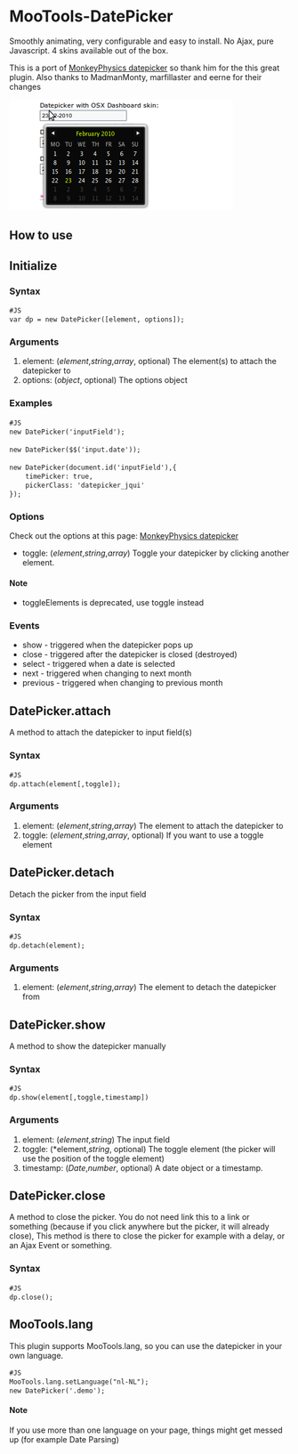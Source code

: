 MooTools-DatePicker
===============

Smoothly animating, very configurable and easy to install.
No Ajax, pure Javascript. 4 skins available out of the box.

This is a port of [MonkeyPhysics datepicker](http://www.monkeyphysics.com/mootools/script/2/datepicker) so thank him for the 
this great plugin. Also thanks to MadmanMonty, marfillaster and eerne for their changes

![Screenshot](http://github.com/arian/mootools-datepicker/raw/master/screenshot.png)

How to use
----------

## Initialize

### Syntax

	#JS
	var dp = new DatePicker([element, options]);

### Arguments

1. element: (*element*,*string*,*array*, optional) The element(s) to attach the datepicker to
2. options: (*object*, optional) The options object

### Examples

	#JS
	new DatePicker('inputField');
	
	new DatePicker($$('input.date'));
	
	new DatePicker(document.id('inputField'),{
		timePicker: true,
		pickerClass: 'datepicker_jqui'		
	});

### Options

Check out the options at this page: [MonkeyPhysics datepicker](http://www.monkeyphysics.com/mootools/script/2/datepicker)

- toggle: (*element*,*string*,*array*) Toggle your datepicker by clicking another element. 

#### Note
- toggleElements is deprecated, use toggle instead

### Events

- show - triggered when the datepicker pops up
- close - triggered after the datepicker is closed (destroyed)
- select - triggered when a date is selected
- next - triggered when changing to next month
- previous - triggered when changing to previous month


## DatePicker.attach

A method to attach the datepicker to input field(s)

### Syntax

	#JS
	dp.attach(element[,toggle]);
	
### Arguments

1. element: (*element*,*string*,*array*) The element to attach the datepicker to 
2. toggle: (*element*,*string*,*array*, optional) If you want to use a toggle element

## DatePicker.detach

Detach the picker from the input field

### Syntax

	#JS
	dp.detach(element);
	
### Arguments

1. element: (*element*,*string*,*array*) The element to detach the datepicker from

## DatePicker.show

A method to show the datepicker manually

### Syntax 

	#JS
	dp.show(element[,toggle,timestamp])

### Arguments

1. element: (*element*,*string*) The input field 
2. toggle: (*element,*string*, optional) The toggle element (the picker will use the position of the toggle element)
3. timestamp: (*Date*,*number*, optional) A date object or a timestamp.

## DatePicker.close

A method to close the picker. You do not need link this to a link or something (because if you click anywhere but the picker, it will already close), 
This method is there to close the picker for example with a delay, or an Ajax Event or something.

### Syntax

	#JS
	dp.close();




## MooTools.lang

This plugin supports MooTools.lang, so you can use the datepicker in your own language.

	#JS
	MooTools.lang.setLanguage("nl-NL");
	new DatePicker('.demo');

#### Note
If you use more than one language on your page, things might get messed up (for example Date Parsing)
